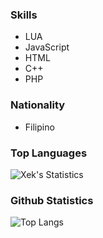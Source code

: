 
### Skills
- LUA
- JavaScript
- HTML
- C++
- PHP 

### Nationality
- Filipino

### Top Languages

![Xek's Statistics](https://github-readme-stats.vercel.app/api/top-langs/?username=Xekvern&show_icons=true&theme=radical)

### Github Statistics

![Top Langs](https://github-readme-stats.vercel.app/api?username=Xekvern&count_private=true&show_icons=true&theme=radical)

